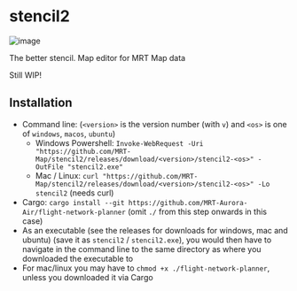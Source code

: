 # stencil2

![image](https://user-images.githubusercontent.com/61975820/197353273-73204a75-7ee3-410c-9d96-3a1d77fd8786.png)


The better stencil. Map editor for MRT Map data

Still WIP!

## Installation
* Command line: (`<version>` is the version number (with `v`) and `<os>` is one of `windows`, `macos`, `ubuntu`)
  * Windows Powershell: `Invoke-WebRequest -Uri "https://github.com/MRT-Map/stencil2/releases/download/<version>/stencil2-<os>" -OutFile "stencil2.exe"`
  * Mac / Linux: `curl "https://github.com/MRT-Map/stencil2/releases/download/<version>/stencil2-<os>" -Lo stencil2` (needs curl)
* Cargo: `cargo install --git https://github.com/MRT-Aurora-Air/flight-network-planner` (omit `./` from this step onwards in this case)
* As an executable (see the releases for downloads for windows, mac and ubuntu) (save it as `stencil2` / `stencil2.exe`), you would then have to navigate in the command line to the same directory as where you downloaded the executable to
* For mac/linux you may have to `chmod +x ./flight-network-planner`, unless you downloaded it via Cargo
